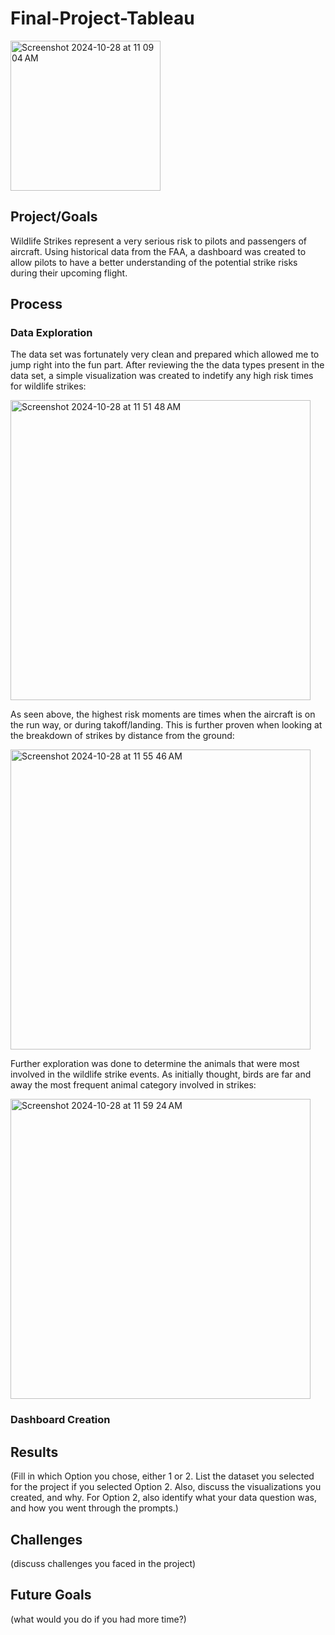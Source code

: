 # Final-Project-Tableau

<img width="240" alt="Screenshot 2024-10-28 at 11 09 04 AM" src="https://github.com/user-attachments/assets/7c475a0b-2e40-4d75-b1b6-1e926366bb37">

## Project/Goals

Wildlife Strikes represent a very serious risk to pilots and passengers of aircraft. Using historical data from the FAA, a dashboard was created to allow pilots to have a better understanding of the potential strike risks during their upcoming flight.

## Process
### Data Exploration
The data set was fortunately very clean and prepared which allowed me to jump right into the fun part. After reviewing the the data types present in the data set, a simple visualization was created to indetify any high risk times for wildlife strikes:

<img width="480" alt="Screenshot 2024-10-28 at 11 51 48 AM" src="https://github.com/user-attachments/assets/c309ab4c-1e5b-4c98-86e6-595850776871">

As seen above, the highest risk moments are times when the aircraft is on the run way, or during takoff/landing. This is further proven when looking at the breakdown of strikes by distance from the ground:

<img width="480" alt="Screenshot 2024-10-28 at 11 55 46 AM" src="https://github.com/user-attachments/assets/46814ac1-aece-4de3-8086-2b100a152069">

Further exploration was done to determine the animals that were most involved in the wildlife strike events. As initially thought, birds are far and away the most frequent animal category involved in strikes:

<img width="480" alt="Screenshot 2024-10-28 at 11 59 24 AM" src="https://github.com/user-attachments/assets/a5b7d021-0c1a-4c64-9b76-aedb1c27a3f0">



### Dashboard Creation


## Results
(Fill in which Option you chose, either 1 or 2. List the dataset you selected for the project if you selected Option 2. Also, discuss the visualizations you created, and why. For Option 2, also identify what your data question was, and how you went through the prompts.)

## Challenges 
(discuss challenges you faced in the project)

## Future Goals
(what would you do if you had more time?)
